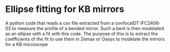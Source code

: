 # Ellipse fitting for KB mirrors 
 A python code that reads a csv file extracted from a confocalDT IFC2406-03 to measure the profile of a bended mirror. Such a bent is then modelated as an ellipse with a fit with this code. The purpose of this is to extract the coefficients of the fit to use them in Zemax or Oasys to modelate the mirrors for a KB microscope
